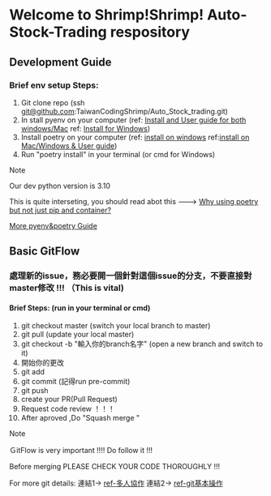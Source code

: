 # Welcome to Shrimp!Shrimp! Auto-Stock-Trading respository

## Development Guide

### Brief env setup Steps:
1. Git clone repo (ssh  git@github.com:TaiwanCodingShrimp/Auto_Stock_trading.git)
2. In stall pyenv on your computer (ref: [Install and User guide for both windows/Mac](https://www.maxlist.xyz/2022/05/06/python-pyenv/)  ref: [Install for Windows](https://github.com/pyenv-win/pyenv-win))
3. Install poetry on your computer (ref: [install on windows](https://tony0502.medium.com/poetry-%E5%AE%89%E8%A3%9D%E5%9C%A8windows-10-41d7263c13fe) ref:[install on Mac/Windows & User guide](https://www.maxlist.xyz/2022/05/08/python-poetry/#google_vignette))
4. Run "poetry install" in your terminal (or cmd for Windows)
> [!NOTE]
> Our dev python version is 3.10
> 
>This is quite interseting, you should read abot this ---> [ Why using poetry but not just pip and container?](https://blog.kyomind.tw/python-poetry/)
>
> [More pyenv&poetry Guide](https://blog.kyomind.tw/poetry-pyenv-practical-tips/)
>

## Basic GitFlow 
### 處理新的issue，務必要開一個針對這個issue的分支，不要直接對master修改 !!! （This is vital)
#### Brief Steps:  (run in your terminal or cmd)
1. git checkout master (switch your local branch to master) 
2. git pull (update your local master)
3. git checkout -b "輸入你的branch名字" (open a new branch and switch to it)
4. 開始你的更改
5. git add
6. git commit (記得run pre-commit)
7. git push
8. create your PR(Pull Request)
9. Request code review ！！！
11. After aproved ,Do "Squash merge "
> [!NOTE]
> ＧitFlow is very important !!!! Do follow it !!!
> 
> Before merging PLEASE CHECK YOUR CODE THOROUGHLY !!!
>
> For more git details: 連結1-> [ref-多人協作](https://myapollo.com.tw/blog/git-tutorial-collaboration/)
      連結2-> [ref-git基本操作](https://medium.com/@flyotlin/%E6%96%B0%E6%89%8B%E4%B9%9F%E8%83%BD%E6%87%82%E7%9A%84git%E6%95%99%E5%AD%B8-c5dc0639dd9)
